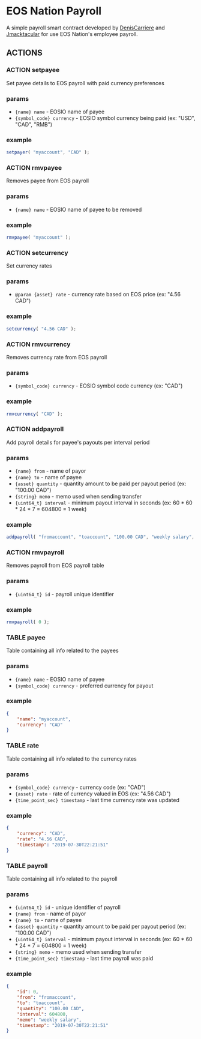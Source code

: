 # EOS Nation Payroll

A simple payroll smart contract developed by [DenisCarriere](https://github.com/DenisCarriere) and [Jmacktacular](https://github.com/Jmacktacular) for use EOS Nation's employee payroll.

## ACTIONS

### ACTION setpayee

Set payee details to EOS payroll with paid currency preferences

### params

- `{name} name` - EOSIO name of payee
- `{symbol_code} currency` - EOSIO symbol currency being paid (ex: "USD", "CAD", "RMB")

### example

```js
setpayer( "myaccount", "CAD" );
```

### ACTION rmvpayee

Removes payee from EOS payroll

### params

- `{name} name` - EOSIO name of payee to be removed

### example

```js
rmvpayee( "myaccount" );
```

### ACTION setcurrency

Set currency rates

### params

- `@param {asset} rate` - currency rate based on EOS price (ex: "4.56 CAD")

### example

```js
setcurrency( "4.56 CAD" );
```

### ACTION rmvcurrency

Removes currency rate from EOS payroll

### params

- `{symbol_code} currency` - EOSIO symbol code currency (ex: "CAD")

### example

```js
rmvcurrency( "CAD" );
```

### ACTION addpayroll

Add payroll details for payee's payouts per interval period

### params

- `{name} from` - name of payor
- `{name} to` - name of payee
- `{asset} quantity` - quantity amount to be paid per payout period  (ex: "100.00 CAD")
- `{string} memo` - memo used when sending transfer
- `{uint64_t} interval` - minimum payout interval in seconds (ex: 60 * 60 * 24 * 7 = 604800 = 1 week)

### example

```js
addpayroll( "fromaccount", "toaccount", "100.00 CAD", "weekly salary", 604800 );
```

### ACTION rmvpayroll

Removes payroll from EOS payroll table

### params

- `{uint64_t} id` - payroll unique identifier

### example

```js
rmvpayroll( 0 );
```

### TABLE payee

Table containing all info related to the payees

### params

- `{name} name` - EOSIO name of payee
- `{symbol_code} currency` - preferred currency for payout

### example

```json
{
    "name": "myaccount",
    "currency": "CAD"
}
```

### TABLE rate

Table containing all info related to the currency rates

### params

- `{symbol_code} currency` - currency code (ex: "CAD")
- `{asset} rate` - rate of currency valued in EOS (ex: "4.56 CAD")
- `{time_point_sec} timestamp` - last time currency rate was updated

### example

```json
{
    "currency": "CAD",
    "rate": "4.56 CAD",
    "timestamp": "2019-07-30T22:21:51"
}
```

### TABLE payroll

Table containing all info related to the payroll

### params

- `{uint64_t} id` - unique identifier of payroll
- `{name} from` - name of payor
- `{name} to` - name of payee
- `{asset} quantity` - quantity amount to be paid per payout period  (ex: "100.00 CAD")
- `{uint64_t} interval` - minimum payout interval in seconds (ex: 60 * 60 * 24 * 7 = 604800 = 1 week)
- `{string} memo` - memo used when sending transfer
- `{time_point_sec} timestamp` - last time payroll was paid

### example

```json
{
    "id": 0,
    "from": "fromaccount",
    "to": "toaccount",
    "quantity": "100.00 CAD",
    "interval": 604800,
    "memo": "weekly salary",
    "timestamp": "2019-07-30T22:21:51"
}
```
